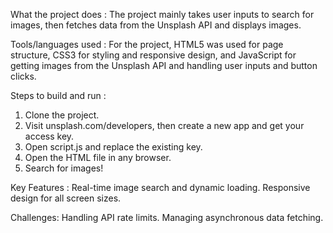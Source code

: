 What the project does :
The project mainly takes user inputs to search for images, then fetches data from the Unsplash API and displays images.

Tools/languages used :
For the project, HTML5 was used for page structure, CSS3 for styling and responsive design, and JavaScript for getting images from the Unsplash API and handling user inputs and button clicks. 

Steps to build and run :
1. Clone the project.
2. Visit unsplash.com/developers, then create a new app and get your access key.
3. Open script.js and replace the existing key.
4. Open the HTML file in any browser.
5. Search for images!

Key Features :
Real-time image search and dynamic loading.
Responsive design for all screen sizes.

Challenges:
Handling API rate limits.
Managing asynchronous data fetching.

